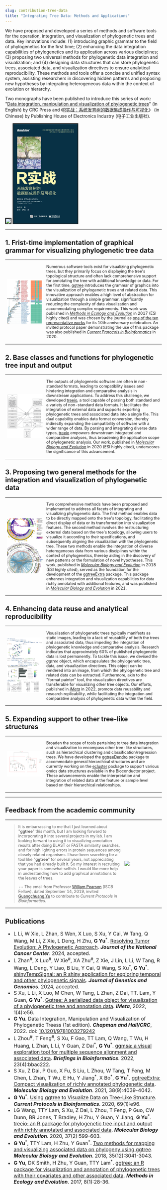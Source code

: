 ```yaml
---
slug: contribution-tree-data
title: "Integrating Tree Data: Methods and Applications"
---
```



<style>
    @media only screen and (max-width: 768px) {
        td {
            display: block;
        }
    }
</style>


We have proposed and developed a series of methods and software tools for the operation, integration, and visualization of phylogenetic trees and data. Key innovations include: (1) introducing graphic grammar to the field of phylogenetics for the first time; (2) enhancing the data integration capabilities of phylogenetics and its application across various disciplines; (3) proposing two universal methods for phylogenetic data integration and visualization; and (4) designing data structures that can store phylogenetic trees, associated data, and visualization directives to ensure analytical reproducibility. These methods and tools offer a concise and unified syntax system, assisting researchers in discovering hidden patterns and proposing new hypotheses by integrating heterogeneous data within the context of evolution or hierarchy.


Two monographs have been published to introduce this series of work: "[Data integration, manipulation and visualization of phylogenetic trees](https://www.routledge.com/Data-Integration-Manipulation-and-Visualization-of-Phylogenetic-Trees/Yu/p/book/9781032233574)" (in English) by CRC Press and 《[R实战：系统发育树的数据集成操作与可视化](https://weread.qq.com/web/bookDetail/8ad32a00813ab81bbg0183d2)》 (in Chinese) by Publishing House of Electronics Industry (电子工业出版社).

<a href="https://www.routledge.com/Data-Integration-Manipulation-and-Visualization-of-Phylogenetic-Trees/Yu/p/book/9781032233574"><img src="https://yulab-smu.top/treedata-book/9781032233574_cover_review.png" style="height:320px;border:2px solid black;"/></a>
<a href="https://weread.qq.com/web/bookDetail/8ad32a00813ab81bbg0183d2"><img src="/images/book-cover-cn.png" style="height:320px;border:2px solid black;"/></a>


----

## 1. Frist-time implementation of graphical grammar for visualizing phylogenetic tree data


<table style="border:none; font-size: 90%; width:100%;">
<tr style="border:none;"> 
<td style="border:none;width:25%">

<a href="http://onlinelibrary.wiley.com/doi/10.1111/2041-210X.12628/abstract"><img src="/images/ggtree/ggtree-2017.png" width='1000px'/></a>


</td>
<td style="border:none;">


Numerous software tools exist for visualizing phylogenetic trees, but they primarily focus on displaying the tree's topological structure and often lack comprehensive support for annotating the tree with additional knowledge or data. For the first time, [ggtree](https://www.bioconductor.org/packages/ggtree) introduces the grammar of graphics into the visualization of phylogenetic trees and related data. This innovative approach enables a high level of abstraction for visualization through a simple grammar, significantly reducing the complexity of data visualization and accommodating complex requirements. This work was published in [*Methods in Ecology and Evolution*](http://onlinelibrary.wiley.com/doi/10.1111/2041-210X.12628/abstract) in 2017 (ESI highly cited) and was chosen by the journal as [one of the ten representative works](https://methodsblog.com/2020/11/19/ggtree-tree-visualization/) for its 10th anniversary celebration. An invited protocol paper demonstrating the use of this package was also published in [*Current Protocols in Bioinformatics*](https://currentprotocols.onlinelibrary.wiley.com/doi/abs/10.1002/cpbi.96) in 2020.


</td>
</tr>
</table>


<!--
系统发育树可视化有非常多的软件实现，然而主要用于可视化树的拓扑结构，无法（或仅有限支持）利用知识和数据对树进行注释，ggtree首次将图形语法引入到系统发育树及相关数据的可视化，有效地实现了简单语法对可视化需求的高度抽象，大大降低了数据可视化的难度，让复杂的需求成为可能.该工作发表于 Methods in Ecology and Evolution 2017, 该论文被期刊选为 10 周年纪念 10 篇代表作之一。
-->


## 2. Base classes and functions for phylogenetic tree input and output 


<table style="border:none; font-size: 90%; width:100%;">
<tr style="border:none;"> 
<td style="border:none;width:25%">

<a href="https://academic.oup.com/mbe/article/37/2/599/5601621"><img src="/images/ggtree/treeio-2020.png" width='1000px'/></a>


</td>
<td style="border:none;">

The outputs of phylogenetic software are often in non-standard formats, leading to compatibility issues and hindering integration and comparative analysis in downstream applications. To address this challenge, we developed [treeio](https://www.bioconductor.org/packages/treeio), a tool capable of parsing both standard and a variety of non-standard data formats. It facilitates the integration of external data and supports exporting phylogenetic trees and associated data into a single file. This dual capability enables data format conversion, thereby indirectly expanding the compatibility of software with a wider range of data. By parsing and integrating diverse data types, [treeio](https://www.bioconductor.org/packages/treeio) empowers downstream integrated and comparative analyses, thus broadening the application scope of phylogenetic analysis. Our work, published in [*Molecular Biology and Evolution*](https://academic.oup.com/mbe/article/37/2/599/5601621) in 2020 (ESI highly cited), underscores the significance of this advancement.

</td>
</tr>
</table>

<!--
系统发育相关的软件输出多数为非标准格式，互相之间无法解析，使得分析结果无法在不同的软件中使用，极大地限制了下游的整合与比较分析。针对这一问题，我们开发了基础的输入输出软件工具 － treeio，允许解析标准的数据格式以及十几种非标准的软件输出，并且允许整合外部数据。此外还支持将系统发育树与相关数据输出到单一的文件中。输入和输出的支持，意味着允许数据进行格式转换，进而让更多的软件变相地支持更多的数据。而多种数据的解析和整合，则为下游的整合分析、比较分析提供了可能性，也扩展了系统发育分析的应用范畴。将该工作发表于 Molecular Biology and Evolution 2020。
-->


## 3. Proposing two general methods for the integration and visualization of phylogenetic data


<table style="border:none; font-size: 90%; width:100%;">
<tr style="border:none;"> 
<td style="border:none;width:25%">

<a href="https://doi.org/10.1093/molbev/msab166"><img src="/images/ggtree/ggtreeExtra-2021.png" width='1000px'/></a>


</td>
<td style="border:none;">

Two comprehensive methods have been proposed and implemented to address all facets of integrating and visualizing phylogenetic data. The first method enables data to be directly mapped onto the tree's topology, facilitating the direct display of data or its transformation into visualization features. The second method involves the restructuring external data based on the tree's topology, allowing users to visualize it according to their specifications, and subsequently aligning the visualization with the phylogenetic tree. These two methods enable the integration of diverse heterogeneous data from various disciplines within the context of phylogenetics, thereby aiding in the discovery of new patterns or the formulation of novel hypotheses. This work, published in [*Molecular Biology and Evolution*](https://academic.oup.com/mbe/article/35/12/3041/5142656) in 2018 (ESI highly cited), served as the foundation for the development of the [ggtreeExtra](https://www.bioconductor.org/packages/ggtreeExtra) package. This package enhances integration and visualization capabilities for data richly annotated with additional features, and was published in [*Molecular Biology and Evolution*](https://doi.org/10.1093/molbev/msab166) in 2021.

</td>
</tr>
</table>


<!-- 提出并实现了两种通用的方法，涵盖了系统发育数据整合与可视化的方方面面。方法一允许将数据映射到树的拓扑结构上，并支持将数据直接展示或映射为可视化特征（如颜色、大小、粗细等）；方法二则将外部数据按照树的拓扑结构进行重排，再按照用户指定的方式进行可视化，最终将可视化结果与系统发育树对齐展示，方便研究人员结合系统发育信息对数据进行解读。两种通用的方法使得来自于不同学科的各种异质性的数据能够在系统发育的背景下得以解析，有助于发现与演化相关的新模式或提出新的假说。将该工作发表于Molecular Biology and Evolution 2018。在此基础上，又实现了ggtreeExtra包，以加强高维度数据的整合可视化能力，这一工作发表于Molecular Biology and Evolution 2021。
--> 



## 4. Enhancing data reuse and analytical reproducibility



<table style="border:none; font-size: 90%; width:100%;">
<tr style="border:none;"> 
<td style="border:none;width:25%">

<a href="https://onlinelibrary.wiley.com/doi/abs/10.1002/imt2.56"><img src="/images/ggtree/imeta-2022.png" width='1000px'/></a>


</td>
<td style="border:none;">

Visualisation of phylogenetic trees typically manifests as static images, leading to a lack of reusability of both the trees and associated data, thus impeding the integration of phylogenetic knowledge and comparative analysis. Research indicates that approximately 60% of published phylogenetic data is lost permanently. To tackle this issue, we devised the *ggtree* object, which encapsulates the phylogenetic tree, data, and visualization directives. This object can be rendered into an image, from which the phylogenetic tree and related data can be extracted. Furthermore, akin to the "format painter" tool, the visualization directives are transferable for visualizing other tree objects. Our efforts,  published in [*iMeta*](https://onlinelibrary.wiley.com/doi/abs/10.1002/imt2.56) in 2022, promote data reusability and research replicability, while facilitating the integration and comparative analysis of phylogenetic data within the field.

</td>
</tr>
</table>

<!--

系统发育树的可视化通常以图片的形式，而相应的树和数据无法被重新使用，以整合系统发育学知识以及进行比较分析，有研究表明，约 60%的已发表系统发育数据永久地丢失了。为了解决这一问题，我们设计了 ggtree 对象，包含了系统发育树、数据和可视化指令，它可以渲染成一张图片，同时能够从中抽提出系统发育树和相关的数据，并且类似于“格式刷”，可视化指令还能用于可视化其它的树对象。这一工作发表于iMeta 2022，有力地支持数据的可重用性和研究的可重复性，同时也能够促进学科对系统发育数据的整合与比较分析。
-->

## 5. Expanding support to other tree-like structures


<table style="border:none; font-size: 90%; width:100%;">
<tr style="border:none;"> 
<td style="border:none;width:25%">

<a href="https://www.bioconductor.org/packages/ggtreeDendro"><img src="/images/ggtree/ggtreeDendro.png" width='1000px'/></a>


</td>
<td style="border:none;">

Broaden the scope of tools pertaining to tree data integration and visualization to encompass other tree-like structures, such as hierarchical clustering and classification/regression trees. We have developed the [ggtreeDendro](https://www.bioconductor.org/packages/ggtreeDendro) package to accommodate general hierarchical structures and are currently working on the [ecluster](https://github.com/YuLab-SMU/ecluster) package to support various omics data structures available in the Bioconductor project. These advancements enable the interpretation and integration of related data at the feature or sample level based on their hierarchical relationships.

</td>
</tr>
</table>

<!--

扩展树相关数据集成与可视化这一系列工具以应用于其它tree-like structures (e.g., hierarchical clustering and classification/regression trees) ，实现了ggtreeDendro用于支持通用的层次结构和ecluster包用于Bioconductor各种组学数据结构的支持。这使得feature或样本水平的相关数据能够基于层次结构进行解析和整合。
-->

----

## Feedback from the academic community


<table style="border:none; font-size: 90%; width:100%;">
<tr style="border:none;"> 
<td style="border:none;width:75%">

> It is embarrassing to me that I just learned about "**ggtree**" this month, but I am looking forward to incorporating it into several projects in my lab.  I am looking forward to using it to visualizing annotation results after doing BLAST or FASTA similarity searches, and for high lighting errors in protein sequences among closely related organisms.  I have been searching for a tool like "**ggtree**" for several years, not appreciating that you had already built it.  So my interest in recruiting your paper is somewhat selfish.  I would like more help in understanding how to add graphical annotations to the leaves of trees. 
>
> -- The email from Professor [William Pearson](https://fasta.bioch.virginia.edu/wrpearson/) (ISCB Fellow), dated September 14, 2019, invited [Guangchuang Yu](https://twitter.com/guangchuangyu) to contribute to *Current Protocols in Bioinformatics*. 


</td>
<td style="border:none;">
<a href="https://fasta.bioch.virginia.edu/wrpearson/"><img src="https://fasta.bioch.virginia.edu/wrpearson/wrp_crop_2018.jpg" width='200px'/></a>
</td>
</tr>
</table>


## Publications


<font size="3">

+ L Li, W Xie, L Zhan, S Wen, X Luo, S Xu, Y Cai, W Tang, Q Wang, M Li, Z Xie, L Deng, H Zhu, __G Yu__<sup>\*</sup>. [Resolving Tumor Evolution: A Phylogenetic Approach](https://www.sciencedirect.com/science/article/pii/S2667005424000206). __*Journal of the National Cancer Center*__. 2024, accepted. 
+ L Zhan<sup>#</sup>, X Luo<sup>#</sup>, W Xie<sup>#</sup>, XA Zhu<sup>#</sup>, Z Xie, J Lin, L Li, W Tang, R Wang, L Deng, Y Liao, B Liu, Y Cai, Q Wang, S Xu<sup>\*</sup>, __G Yu__<sup>\*</sup>. [shinyTempSignal: an R shiny application for exploring temporal and other phylogenetic signals](https://www.sciencedirect.com/science/article/pii/S167385272400033X). __*Journal of Genetics and Genomics*__. 2024, accepted.
+ S Xu, L Li, X Luo, M Chen, W Tang, L Zhan, Z Dai, TT. Lam, Y Guan, __G Yu__<sup>\*</sup>. [Ggtree: A serialized data object for visualization of a phylogenetic tree and annotation data](https://onlinelibrary.wiley.com/doi/full/10.1002/imt2.56). __*iMeta*__, 2022, 1(4):e56.
+ __G Yu__. Data Integration, Manipulation and Visualization of Phylogenetic Treess (1st edition). __*Chapman and Hall/CRC*__, 2022. doi: [10.1201/9781003279242](https://doi.org/10.1201/9781003279242)  
+ L Zhou<sup>#</sup>, T Feng<sup>#</sup>, S Xu, F Gao, TT Lam, Q Wang, T Wu, H Huang, L Zhan, L Li, Y Guan, Z Dai<sup>\*</sup>, __G Yu__<sup>\*</sup>. [ggmsa: a visual exploration tool for multiple sequence alignment and associated data](https://doi.org/10.1093/bib/bbac222). __*Briefings in Bioinformatics*__. 2022, 23(4):bbac222. 
+ S Xu, Z Dai, P Guo, X Fu, S Liu, L Zhou, W Tang, T Feng, M Chen, L Zhan, T Wu, E Hu, Y Jiang<sup>\*</sup>, X Bo<sup>\*</sup>, __G Yu__<sup>\*</sup>. [ggtreeExtra: Compact visualization of richly annotated phylogenetic data](https://doi.org/10.1093/molbev/msab166). __*Molecular Biology and Evolution*__. 2021, 38(9):4039-4042. 
+ __G Yu__<sup>\*</sup>. [Using ggtree to Visualize Data on Tree-Like Structure](https://doi.org/10.1002/cpbi.96). __*Current Protocols in Bioinformatics*__. 2020, 69(1):e96.
+ LG Wang, TTY Lam, S Xu, Z Dai, L Zhou, T Feng, P Guo, CW Dunn, BR Jones, T Bradley, H Zhu, Y Guan, Y Jiang, __G Yu__<sup>\*</sup>. [treeio: an R package for phylogenetic tree input and output with richly annotated and associated data](https://doi.org/10.1093/molbev/msz240). __*Molecular Biology and Evolution*__. 2020, 37(2):599-603.  
+ __G Yu__<sup>\*</sup>, TTY Lam, H Zhu, Y Guan<sup>\*</sup>. [Two methods for mapping and visualizing associated data on phylogeny using ggtree](https://academic.oup.com/mbe/article-abstract/35/12/3041/5142656). __*Molecular Biology and Evolution*__. 2018, 35(12):3041-3043. 
+ __G Yu__, DK Smith, H Zhu, Y Guan, TTY Lam<sup>\*</sup>. [ggtree: an R package for visualization and annotation of phylogenetic trees with their covariates and other associated data](http://onlinelibrary.wiley.com/doi/10.1111/2041-210X.12628/abstract). __*Methods in Ecology and Evolution*__. 2017, 8(1):28-36. 

</font>
